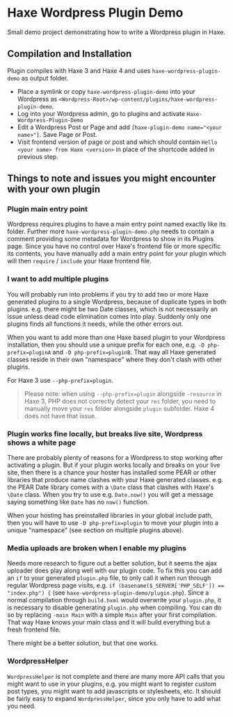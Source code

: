 # Haxe Wordpress Plugin Demo

Small demo project demonstrating how to write a Wordpress plugin in Haxe.

## Compilation and Installation

Plugin compiles with Haxe 3 and Haxe 4 and uses `haxe-wordpress-plugin-demo` as output folder.

- Place a symlink or copy `haxe-wordpress-plugin-demo` into your Wordpress as `<Wordpress-Root>/wp-content/plugins/haxe-wordpress-plugin-demo`.
- Log into your Wordpress admin, go to plugins and activate `Haxe-Wordpress-Plugin-Demo`
- Edit a Wordpress Post or Page and add `[haxe-plugin-demo name="<your name>"]`. Save Page or Post.
- Visit frontend version of page or post and which should contain `Hello <your name> from Haxe <version>` in place of the shortcode added in previous step.

## Things to note and issues you might encounter with your own plugin

### Plugin main entry point

Wordpress requires plugins to have a main entry point named exactly like its folder. Further more `haxe-wordpress-plugin-demo.php` needs to contain a comment providing some metadata for Wordpress to show in its Plugins page. Since you have no control over Haxe's frontend file or more specific its contents, you have manually add a main entry point for your plugin which will then `require` / `include` your Haxe frontend file.

### I want to add multiple plugins

You will probably run into problems if you try to add two or more Haxe generated plugins to a single Wordpress, because of duplicate types in both plugins. e.g. there might be two Date classes, which is not necessarily an issue unless dead code elimination comes into play. Suddenly only one plugins finds all functions it needs, while the other errors out.

When you want to add more than one Haxe based plugin to your Wordpress installation, then you should use a unique prefix for each one, e.g. `-D php-prefix=pluginA` and `-D php-prefix=pluginB`. That way all Haxe generated classes reside in their own "namespace" where they don't clash with other plugins.

For Haxe 3 use `--php-prefix=plugin`. 

> Please note: when using `--php-prefix=plugin` alongside `-resource` in Haxe 3, PHP does not correctly detect your `res` folder, you need to manually move your `res` folder alongside `plugin` subfolder. Haxe 4 does not have that issue.

### Plugin works fine locally, but breaks live site, Wordpress shows a white page

There are probably plenty of reasons for a Wordpress to stop working after activating a plugin. But if your plugin works locally and breaks on your live site, then there is a chance your hoster has installed some PEAR or other libraries that produce name clashes with your Haxe generated classes. 
e.g. the PEAR Date library comes with a `\Date` class that clashes with Haxe's `\Date` class. When you try to use e.g. `Date.now()` you will get a message saying something like `Date` has no `now()` function.

When your hosting has preinstalled libraries in your global include path, then you will have to use `-D php-prefix=plugin` to move your plugin into a unique "namespace" (see section on multiple plugins above).

### Media uploads are broken when I enable my plugins

Needs more research to figure out a better solution, but it seems the ajax uploader does play along well with our plugin code. To fix this you can add an `if` to your generated `plugin.php` file, to only call it when run through regular Wordpress page visits, e.g. `if (basename($_SERVER['PHP_SELF']) == "index.php") {` (see `haxe-wordpress-plugin-demo/plugin.php`).
Since a normal compilation through `build.hxml` would overwrite your `plugin.php`, it is necessary to disable generating `plugin.php` when compiling. You can do so by replacing `-main Main` with a simple `Main` after your first compilation.
That way Haxe knows your main class and it will build everything but a fresh frontend file.

There might be a better solution, but that one works.

### WordpressHelper

`WordpressHelper` is not complete and there are many more API calls that you might want to use in your plugins, e.g. you might want to register custom post types, you might want to add javascripts or stylesheets, etc. 
It should be fairly easy to expand `WordpressHelper`, since you only have to add what you need.
